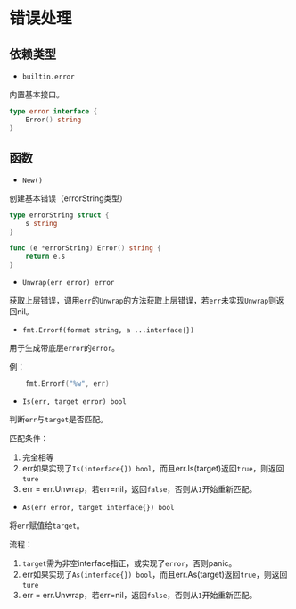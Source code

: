 # 错误处理

## 依赖类型

- `builtin.error`

内置基本接口。

```go
type error interface {
	Error() string
}
```

## 函数

- `New()`

创建基本错误（errorString类型）

```go
type errorString struct {
	s string
}

func (e *errorString) Error() string {
	return e.s
}
```

- `Unwrap(err error) error`

获取上层错误，调用`err`的`Unwrap`的方法获取上层错误，若`err`未实现`Unwrap`则返回nil。

- `fmt.Errorf(format string, a ...interface{})`

用于生成带底层`error`的`error`。

例：
```go
    fmt.Errorf("%w", err)
```

- `Is(err, target error) bool`

判断`err`与`target`是否匹配。

匹配条件：

1. 完全相等
2. err如果实现了`Is(interface{}) bool`，而且err.Is(target)返回`true`，则返回`ture`
3. err = err.Unwrap，若err=nil，返回`false`，否则从`1`开始重新匹配。

- `As(err error, target interface{}) bool`

将`err`赋值给`target`。

流程：

1. `target`需为非空interface指正，或实现了`error`，否则panic。
2. err如果实现了`As(interface{}) bool`，而且err.As(target)返回`true`，则返回`ture`
3. err = err.Unwrap，若err=nil，返回`false`，否则从`1`开始重新匹配。
